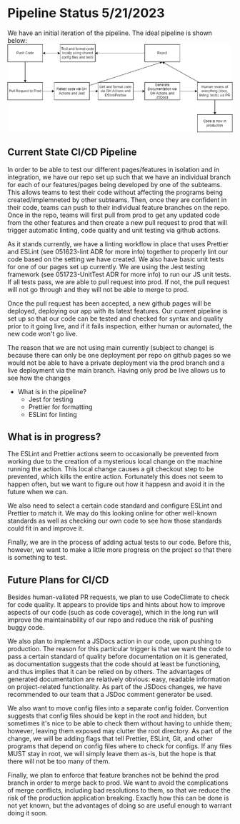 # Pipeline Status 5/21/2023

We have an initial iteration of the pipeline. The ideal pipeline is shown below:
![pipeline-diagram](phase1.png)

## Current State CI/CD Pipeline

In order to be able to test our different pages/features in isolation and in integration, we have our repo set up such that we have an individual branch for each of our features/pages being developed by one of the subteams. This allows teams to test their code without affecting the programs being created/implemneted by other subteams. Then, once they are confident in their code, teams can push to their individual feature branches on the repo. Once in the repo, teams will first pull from prod to get any updated code from the other features and then create a new pull request to prod that will trigger automatic linting, code quality and unit testing via github actions.

As it stands currently, we have a linting workflow in place that uses Prettier and ESLint (see 051623-lint ADR for more info) together to properly lint our code based on the setting we have created. We also have basic unit tests for one of our pages set up currently. We are using the Jest testing framework (see 051723-UnitTest ADR for more info) to run our JS unit tests. If all tests pass, we are able to pull request into prod. If not, the pull request will not go through and they will not be able to merge to prod.

Once the pull request has been accepted, a new github pages will be deployed, deploying our app with its latest features. Our current pipeline is set up so that our code can be tested and checked for syntax and quality prior to it going live, and if it fails inspection, either human or automated, the new code won't go live.

The reason that we are not using main currently (subject to change) is because there can only be one deployment per repo on github pages so we would not be able to have a private deployment via the prod branch and a live deployment via the main branch. Having only prod be live allows us to see how the changes

- What is in the pipeline?
  - Jest for testing
  - Prettier for formatting
  - ESLint for linting

## What is in progress?

The ESLint and Prettier actions seem to occasionally be prevented from working
due to the creation of a mysterious local change on the machine running the action.
This local change causes a git checkout step to be prevented, which kills the entire
action. Fortunately this does not seem to happen often, but we want to figure out how
it happesn and avoid it in the future when we can.

We also need to select a certain code standard and configure ESLint and Prettier to
match it. We may do this looking online for other well-known standards as well as
checking our own code to see how those standards could fit in and improve it.

Finally, we are in the process of adding actual tests to our code. Before this, however,
we want to make a little more progress on the project so that there is something to test.

## Future Plans for CI/CD

Besides human-valiated PR requests, we plan to use CodeClimate to check for code quality.
It appears to provide tips and hints about how to improve aspects of our code (such as code coverage),
which in the long run will improve the maintainability of our repo and reduce the risk of pushing
buggy code.

We also plan to implement a JSDocs action in our code, upon pushing to production. The reason for this
particular trigger is that we want the code to pass a certain standard of quality before documentation
on it is generated, as documentation suggests that the code should at least be functioning, and thus
implies that it can be relied on by others. The advantages of generated documentation are relatively
obvious: easy, readable information on project-related functionality. As part of the JSDocs changes,
we have recommended to our team that a JSDoc comment generator be used.

We also want to move config files into a separate config folder. Convention suggests that config files
should be kept in the root and hidden, but sometimes it's nice to be able to check them without having
to unhide them; however, leaving them exposed may clutter the root directory. As part of the change,
we will be adding flags that tell Prettier, ESLint, Git, and other programs that depend on config files
where to check for configs. If any files MUST stay in root, we will simply leave them as-is, but
the hope is that there will not be too many of them.

Finally, we plan to enforce that feature branches not be behind the prod branch in order to merge
back to prod. We want to avoid the complications of merge conflicts, including bad resolutions to
them, so that we reduce the risk of the production application breaking. Exactly how this can be
done is not yet known, but the advantages of doing so are useful enough to warrant doing it soon.
